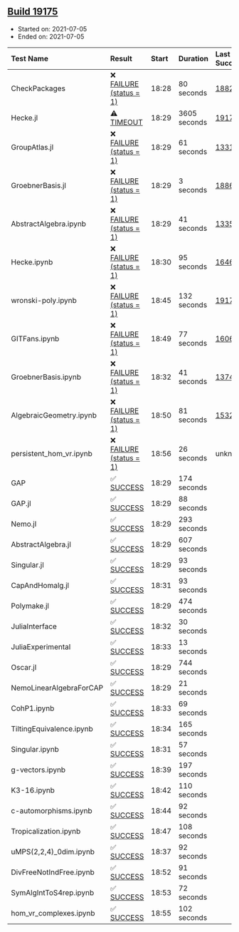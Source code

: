 ## [Build 19175](https://oscarci.mathematik.uni-kl.de/job/oscar/19175/)

* Started on: 2021-07-05
* Ended on: 2021-07-05

| Test Name    | Result | Start | Duration | Last Success | First Failure |
|:-------------|:-------|:------|:---------|:-------------|:--------------|
| CheckPackages | ❌ [FAILURE (status = 1)](https://oscarci.mathematik.uni-kl.de/job/oscar/19175/artifact/logs/build-19175/CheckPackages.log) | 18:28 | 80 seconds | [18822](https://oscarci.mathematik.uni-kl.de/job/oscar/18822/) | [18823](https://oscarci.mathematik.uni-kl.de/job/oscar/18823/) |
| Hecke.jl | ⚠ [TIMEOUT](https://oscarci.mathematik.uni-kl.de/job/oscar/19175/artifact/logs/build-19175/Hecke.jl.log) | 18:29 | 3605 seconds | [19174](https://oscarci.mathematik.uni-kl.de/job/oscar/19174/) | [19175](https://oscarci.mathematik.uni-kl.de/job/oscar/19175/) |
| GroupAtlas.jl | ❌ [FAILURE (status = 1)](https://oscarci.mathematik.uni-kl.de/job/oscar/19175/artifact/logs/build-19175/GroupAtlas.jl.log) | 18:29 | 61 seconds | [13311](https://oscarci.mathematik.uni-kl.de/job/oscar/13311/) | [13312](https://oscarci.mathematik.uni-kl.de/job/oscar/13312/) |
| GroebnerBasis.jl | ❌ [FAILURE (status = 1)](https://oscarci.mathematik.uni-kl.de/job/oscar/19175/artifact/logs/build-19175/GroebnerBasis.jl.log) | 18:29 | 3 seconds | [18864](https://oscarci.mathematik.uni-kl.de/job/oscar/18864/) | [18865](https://oscarci.mathematik.uni-kl.de/job/oscar/18865/) |
| AbstractAlgebra.ipynb | ❌ [FAILURE (status = 1)](https://oscarci.mathematik.uni-kl.de/job/oscar/19175/artifact/logs/build-19175/AbstractAlgebra.ipynb.log) | 18:29 | 41 seconds | [13355](https://oscarci.mathematik.uni-kl.de/job/oscar/13355/) | [13356](https://oscarci.mathematik.uni-kl.de/job/oscar/13356/) |
| Hecke.ipynb | ❌ [FAILURE (status = 1)](https://oscarci.mathematik.uni-kl.de/job/oscar/19175/artifact/logs/build-19175/Hecke.ipynb.log) | 18:30 | 95 seconds | [16463](https://oscarci.mathematik.uni-kl.de/job/oscar/16463/) | [16464](https://oscarci.mathematik.uni-kl.de/job/oscar/16464/) |
| wronski-poly.ipynb | ❌ [FAILURE (status = 1)](https://oscarci.mathematik.uni-kl.de/job/oscar/19175/artifact/logs/build-19175/wronski-poly.ipynb.log) | 18:45 | 132 seconds | [19172](https://oscarci.mathematik.uni-kl.de/job/oscar/19172/) | [19173](https://oscarci.mathematik.uni-kl.de/job/oscar/19173/) |
| GITFans.ipynb | ❌ [FAILURE (status = 1)](https://oscarci.mathematik.uni-kl.de/job/oscar/19175/artifact/logs/build-19175/GITFans.ipynb.log) | 18:49 | 77 seconds | [16068](https://oscarci.mathematik.uni-kl.de/job/oscar/16068/) | [16069](https://oscarci.mathematik.uni-kl.de/job/oscar/16069/) |
| GroebnerBasis.ipynb | ❌ [FAILURE (status = 1)](https://oscarci.mathematik.uni-kl.de/job/oscar/19175/artifact/logs/build-19175/GroebnerBasis.ipynb.log) | 18:32 | 41 seconds | [13748](https://oscarci.mathematik.uni-kl.de/job/oscar/13748/) | [13749](https://oscarci.mathematik.uni-kl.de/job/oscar/13749/) |
| AlgebraicGeometry.ipynb | ❌ [FAILURE (status = 1)](https://oscarci.mathematik.uni-kl.de/job/oscar/19175/artifact/logs/build-19175/AlgebraicGeometry.ipynb.log) | 18:50 | 81 seconds | [15322](https://oscarci.mathematik.uni-kl.de/job/oscar/15322/) | [15323](https://oscarci.mathematik.uni-kl.de/job/oscar/15323/) |
| persistent_hom_vr.ipynb | ❌ [FAILURE (status = 1)](https://oscarci.mathematik.uni-kl.de/job/oscar/19175/artifact/logs/build-19175/persistent_hom_vr.ipynb.log) | 18:56 | 26 seconds | unknown | unknown |
| GAP | ✅ [SUCCESS](https://oscarci.mathematik.uni-kl.de/job/oscar/19175/artifact/logs/build-19175/GAP.log) | 18:29 | 174 seconds |  |  |
| GAP.jl | ✅ [SUCCESS](https://oscarci.mathematik.uni-kl.de/job/oscar/19175/artifact/logs/build-19175/GAP.jl.log) | 18:29 | 88 seconds |  |  |
| Nemo.jl | ✅ [SUCCESS](https://oscarci.mathematik.uni-kl.de/job/oscar/19175/artifact/logs/build-19175/Nemo.jl.log) | 18:29 | 293 seconds |  |  |
| AbstractAlgebra.jl | ✅ [SUCCESS](https://oscarci.mathematik.uni-kl.de/job/oscar/19175/artifact/logs/build-19175/AbstractAlgebra.jl.log) | 18:29 | 607 seconds |  |  |
| Singular.jl | ✅ [SUCCESS](https://oscarci.mathematik.uni-kl.de/job/oscar/19175/artifact/logs/build-19175/Singular.jl.log) | 18:29 | 93 seconds |  |  |
| CapAndHomalg.jl | ✅ [SUCCESS](https://oscarci.mathematik.uni-kl.de/job/oscar/19175/artifact/logs/build-19175/CapAndHomalg.jl.log) | 18:31 | 93 seconds |  |  |
| Polymake.jl | ✅ [SUCCESS](https://oscarci.mathematik.uni-kl.de/job/oscar/19175/artifact/logs/build-19175/Polymake.jl.log) | 18:29 | 474 seconds |  |  |
| JuliaInterface | ✅ [SUCCESS](https://oscarci.mathematik.uni-kl.de/job/oscar/19175/artifact/logs/build-19175/JuliaInterface.log) | 18:32 | 30 seconds |  |  |
| JuliaExperimental | ✅ [SUCCESS](https://oscarci.mathematik.uni-kl.de/job/oscar/19175/artifact/logs/build-19175/JuliaExperimental.log) | 18:33 | 13 seconds |  |  |
| Oscar.jl | ✅ [SUCCESS](https://oscarci.mathematik.uni-kl.de/job/oscar/19175/artifact/logs/build-19175/Oscar.jl.log) | 18:29 | 744 seconds |  |  |
| NemoLinearAlgebraForCAP | ✅ [SUCCESS](https://oscarci.mathematik.uni-kl.de/job/oscar/19175/artifact/logs/build-19175/NemoLinearAlgebraForCAP.log) | 18:29 | 21 seconds |  |  |
| CohP1.ipynb | ✅ [SUCCESS](https://oscarci.mathematik.uni-kl.de/job/oscar/19175/artifact/logs/build-19175/CohP1.ipynb.log) | 18:33 | 69 seconds |  |  |
| TiltingEquivalence.ipynb | ✅ [SUCCESS](https://oscarci.mathematik.uni-kl.de/job/oscar/19175/artifact/logs/build-19175/TiltingEquivalence.ipynb.log) | 18:34 | 165 seconds |  |  |
| Singular.ipynb | ✅ [SUCCESS](https://oscarci.mathematik.uni-kl.de/job/oscar/19175/artifact/logs/build-19175/Singular.ipynb.log) | 18:31 | 57 seconds |  |  |
| g-vectors.ipynb | ✅ [SUCCESS](https://oscarci.mathematik.uni-kl.de/job/oscar/19175/artifact/logs/build-19175/g-vectors.ipynb.log) | 18:39 | 197 seconds |  |  |
| K3-16.ipynb | ✅ [SUCCESS](https://oscarci.mathematik.uni-kl.de/job/oscar/19175/artifact/logs/build-19175/K3-16.ipynb.log) | 18:42 | 110 seconds |  |  |
| c-automorphisms.ipynb | ✅ [SUCCESS](https://oscarci.mathematik.uni-kl.de/job/oscar/19175/artifact/logs/build-19175/c-automorphisms.ipynb.log) | 18:44 | 92 seconds |  |  |
| Tropicalization.ipynb | ✅ [SUCCESS](https://oscarci.mathematik.uni-kl.de/job/oscar/19175/artifact/logs/build-19175/Tropicalization.ipynb.log) | 18:47 | 108 seconds |  |  |
| uMPS(2,2,4)_0dim.ipynb | ✅ [SUCCESS](https://oscarci.mathematik.uni-kl.de/job/oscar/19175/artifact/logs/build-19175/uMPS-2-2-4-_0dim.ipynb.log) | 18:37 | 92 seconds |  |  |
| DivFreeNotIndFree.ipynb | ✅ [SUCCESS](https://oscarci.mathematik.uni-kl.de/job/oscar/19175/artifact/logs/build-19175/DivFreeNotIndFree.ipynb.log) | 18:52 | 91 seconds |  |  |
| SymAlgIntToS4rep.ipynb | ✅ [SUCCESS](https://oscarci.mathematik.uni-kl.de/job/oscar/19175/artifact/logs/build-19175/SymAlgIntToS4rep.ipynb.log) | 18:53 | 72 seconds |  |  |
| hom_vr_complexes.ipynb | ✅ [SUCCESS](https://oscarci.mathematik.uni-kl.de/job/oscar/19175/artifact/logs/build-19175/hom_vr_complexes.ipynb.log) | 18:55 | 102 seconds |  |  |
